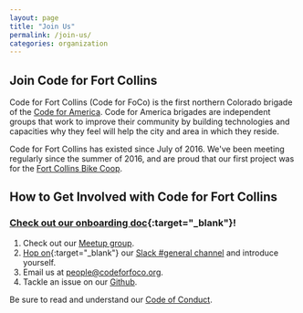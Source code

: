 ```yaml
---
layout: page
title: "Join Us"
permalink: /join-us/
categories: organization
---
```


## Join Code for Fort Collins

Code for Fort Collins (Code for FoCo) is the first northern Colorado brigade of the [Code for America](https://www.codeforamerica.org/). Code for America brigades are independent groups that work to improve their community by building technologies and capacities why they feel will help the city and area in which they reside.

Code for Fort Collins has existed since July of 2016. We've been meeting regularly since the summer of 2016, and are proud that our first project was for the [Fort Collins Bike Coop](http://fcbikecoop.org/).

## How to Get Involved with Code for Fort Collins

### [Check out our onboarding doc](https://github.com/CodeForFoco/org/blob/master/onboarding.md){:target="_blank"}!

1. Check out our [Meetup group](https://www.meetup.com/Code-for-Fort-Collins).
1. [Hop on](https://codeforfocoslack.herokuapp.com){:target="_blank"} our [Slack #general channel](https://codeforfoco.slack.com) and introduce yourself.
1. Email us at [people@codeforfoco.org](mailTo:people@codeforfoco.org).
1. Tackle an issue on our [Github](https://github.com/codeforfoco).

Be sure to read and understand our [Code of Conduct](/code-of-conduct).
